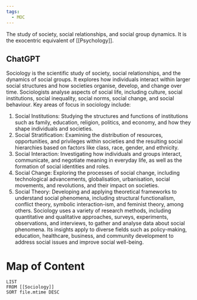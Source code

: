```yaml
---
tags:
  - MOC
---
```

 The study of society, social relationships, and social group dynamics. It is the exocentric equivalent of [[Psychology]].
## ChatGPT
Sociology is the scientific study of society, social relationships, and the dynamics of social groups. It explores how individuals interact within larger social structures and how societies organise, develop, and change over time. Sociologists analyse aspects of social life, including culture, social institutions, social inequality, social norms, social change, and social behaviour.
Key areas of focus in sociology include:
1. Social Institutions: Studying the structures and functions of institutions such as family, education, religion, politics, and economy, and how they shape individuals and societies.
2. Social Stratification: Examining the distribution of resources, opportunities, and privileges within societies and the resulting social hierarchies based on factors like class, race, gender, and ethnicity.
3. Social Interaction: Investigating how individuals and groups interact, communicate, and negotiate meaning in everyday life, as well as the formation of social identities and roles.
4. Social Change: Exploring the processes of social change, including technological advancements, globalisation, urbanisation, social movements, and revolutions, and their impact on societies.
5. Social Theory: Developing and applying theoretical frameworks to understand social phenomena, including structural functionalism, conflict theory, symbolic interaction-ism, and feminist theory, among others.
Sociology uses a variety of research methods, including quantitative and qualitative approaches, surveys, experiments, observations, and interviews, to gather and analyse data about social phenomena. Its insights apply to diverse fields such as policy-making, education, healthcare, business, and community development to address social issues and improve social well-being.
# Map of Content
```dataview
LIST
FROM [[Sociology]]
SORT file.mtime DESC
```
